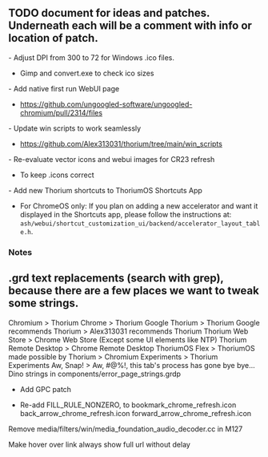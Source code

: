 ## TODO document for ideas and patches. Underneath each will be a comment with info or location of patch.

&#45; Adjust DPI from 300 to 72 for Windows .ico files.

 - Gimp and convert.exe to check ico sizes

&#45; Add native first run WebUI page

 - https://github.com/ungoogled-software/ungoogled-chromium/pull/2314/files

&#45; Update win scripts to work seamlessly

 - https://github.com/Alex313031/thorium/tree/main/win_scripts

&#45; Re-evaluate vector icons and webui images for CR23 refresh

 - To keep .icons correct

&#45; Add new Thorium shortcuts to ThoriumOS Shortcuts App

 - For ChromeOS only: If you plan on adding a new accelerator and want it
 displayed in the Shortcuts app, please follow the instructions at: `ash/webui/shortcut_customization_ui/backend/accelerator_layout_table.h`.

### Notes

## .grd text replacements (search with grep), because there are a few places we want to tweak some strings.

Chromium > Thorium
Chrome > Thorium
Google Thorium > Thorium
Google recommends Thorium > Alex313031 recommends Thorium
Thorium Web Store > Chrome Web Store (Except some UI elements like NTP)
Thorium Remote Desktop > Chrome Remote Desktop
ThoriumOS Flex > ThoriumOS
made possible by Thorium > Chromium
Experiments > Thorium Experiments
Aw, Snap! > Aw, #@%!, this tab's process has gone bye bye...
Dino strings in components/error_page_strings.grdp

 - Add GPC patch

 - Re-add FILL_RULE_NONZERO, to bookmark_chrome_refresh.icon back_arrow_chrome_refresh.icon forward_arrow_chrome_refresh.icon

Remove media/filters/win/media_foundation_audio_decoder.cc in M127

Make hover over link always show full url without delay
